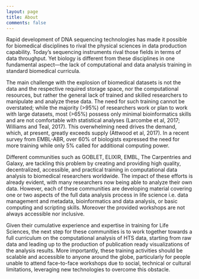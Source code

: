 ```yaml
---
layout: page
title: About
comments: false
---
```


Rapid development of DNA sequencing technologies has made it possible for biomedical disciplines to rival the physical sciences in data production capability. Today’s sequencing instruments rival those fields in terms of data throughput. Yet biology is different from these disciplines in one fundamental aspect—the lack of computational and data analysis training in standard biomedical curricula.

The main challenge with the explosion of biomedical datasets is not the data and the respective required storage space, nor the computational resources, but rather the general lack of trained and skilled researchers to manipulate and analyze these data. The need for such training cannot be overstated; while the majority (>95%) of researchers work or plan to work with large datasets, most (>65%) possess only minimal bioinformatics skills and are not comfortable with statistical analyses (Larcombe et al, 2017; Williams and Teal, 2017). This overwhelming need drives the demand, which, at present, greatly exceeds supply (Attwood et al, 2017). In a recent survey from EMBL-ABR, over 60% of biologists expressed the need for more training while only 5% called for additional computing power.

Different communities such as GOBLET, ELIXIR, EMBL, The Carpentries and Galaxy, are tackling this problem by creating and providing high quality, decentralized, accessible, and practical training in computational data analysis to biomedical researchers worldwide.
The impact of these efforts is already evident, with many researchers now being able to analyze their own data. However, each of these communities are developing material covering one or two aspects of the full data analysis process in life science i.e. data management and metadata, bioinformatics and data analysis, or basic computing and scripting skills. Moreover the provided workshops are not always accessible nor inclusive.

Given their cumulative experience and expertise in training for Life Sciences, the next step for these communities is to work together towards a full curriculum on the computational analysis of HTS data, starting from raw data and leading up to the production of publication ready visualizations of the analysis results. More importantly, these training activities should be scalable and accessible to anyone around the globe, particularly for people unable to attend face-to-face workshops due to social, technical or cultural limitations, leveraging new technologies to overcome this obstacle.



